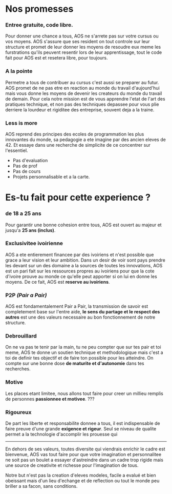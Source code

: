 # Nos promesses

### Entree gratuite, code libre.
Pour donner une chance a tous, AOS ne s'arrete pas sur votre cursus
ou vos moyens.
AOS s'assure que ses resident on tout controle sur leur structure et
promet de leur donner les moyens de resoudre eux meme les furstrations qu'ils
peuvent resentir lors de leur apprentissage, tout le code fait pour AOS
est et resetera libre, pour toujours.

### A la pointe
Permetre a tous de contribuer au cursus c'est aussi se preparer au futur.
AOS promet de ne pas etre en reaction au monde du travail d'aujourd'hui mais
vous donne les moyens de devenir les createurs du monde du travail de demain.
Pour cela notre mission est de vous apprendre l'etat de l'art
des pratiques technique, et non pas des techniques depassee pour vous plie
derriere la lourdeur et rigiditee des entreprise, souvent deja a la traine.

### Less is more
AOS reprend des principes des ecoles de programmation les plus innovantes
du monde, sa pedagogie a ete imagine par des ancien eleves de 42.
Et essaye dans une recherche de simplicite de ce concentrer sur l'essentiel.
- Pas d'evaluation
- Pas de prof
- Pas de cours
- Projets personnalisable et a la carte.


# Es-tu fait pour cette experience ?
### de 18 a 25 ans
Pour garantir une bonne cohesion entre tous, AOS est ouvert au majeur et
jusqu'a **25 ans (inclus)**.

### Exclusivitee ivoirienne
AOS a ete entierement financee par des ivoiriens et n'est possible que grace a
leur vision et leur ambition.
Dans un desir de voir sont pays prendre les devant sur un des domaine a la
sources de toutes les innovations, AOS est un pari fait sur les ressources
propres au ivoiriens pour que la cote d'ivoire prouve au monde ce qu'elle peut
apporter si on lui en donne les moyens.
De ce fait, AOS est **reserve au ivoiriens**.

### P2P *(Pair a Pair)*
AOS est fondamentalement Pair a Pair, la transmission de savoir est completement
base sur l'entre aide, **le sens du partage et le respect des autres** est une
des valeurs necessaire au bon fonctionnement de notre structure.

### Debrouillard
On ne va pas te tenir par la main, tu ne peu compter que sur tes pair et toi meme, AOS te donne un soutien technique et methodologique mais c'est a toi
de definir tes objectif et de faire ton possible pour les atteindre.
On compte sur une bonne dose **de maturite et d'autonomie** dans tes recherches.

### Motive
Les places etant limitee, nous allons tout faire pour creer un millieu remplis
de personnes **passionnee et motivee**.
???

### Rigoureux
De part les liberte et responsabilite donnee a tous, il est indispensable de
faire preuve d'une grande **exigence et rigeur**.
Seul se niveau de qualite permet a la technologie d'accomplir les prouesse qui

------
En dehors de ses valeurs, toutes diversite qui viendrais enrichir le cadre est
bienvenue, AOS vas tout faire pour que votre imagination et personnalitee ne soit
pas un boulet a essayer d'astreindre dans un cadre trop rigide mais une
source de creativite et richesse pour l'imagination de tous.

Notre but n'est pas la creation d'eleves modeles, facile a evalué et bien
obeissant mais d'un lieu d'echange et de reflection ou tout le monde peu briller
a sa facon, sans conditions.





